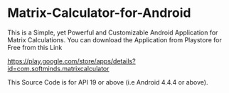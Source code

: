 # Matrix-Calculator-for-Android
This is a Simple, yet Powerful and Customizable Android Application for Matrix Calculations. You can download the Application from Playstore for Free from this Link

https://play.google.com/store/apps/details?id=com.softminds.matrixcalculator


This Source Code is for API 19 or above (i.e Android 4.4.4 or above).


